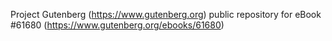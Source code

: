 Project Gutenberg (https://www.gutenberg.org) public repository for eBook #61680 (https://www.gutenberg.org/ebooks/61680)
